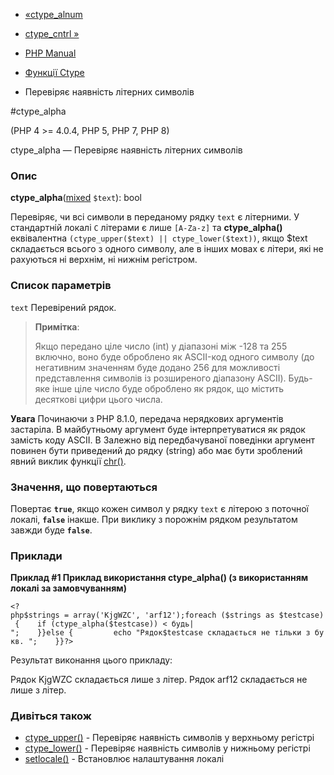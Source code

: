 - [«ctype_alnum](function.ctype-alnum.md)
- [ctype_cntrl »](function.ctype-cntrl.md)

- [PHP Manual](index.md)
- [Функції Ctype](ref.ctype.md)
- Перевіряє наявність літерних символів

#ctype_alpha

(PHP 4 \>= 4.0.4, PHP 5, PHP 7, PHP 8)

ctype_alpha — Перевіряє наявність літерних символів

### Опис

**ctype_alpha**([mixed](language.types.declarations.md#language.types.declarations.mixed)
`$text`): bool

Перевіряє, чи всі символи в переданому рядку `text` є
літерними. У стандартній локалі `C` літерами є лише `[A-Za-z]`
та **ctype_alpha()** еквівалентна
`(ctype_upper($text) || ctype_lower($text))`, якщо $text складається всього
з одного символу, але в інших мовах є літери, які не рахуються
ні верхнім, ні нижнім регістром.

### Список параметрів

`text`
Перевірений рядок.

> **Примітка**:
>
> Якщо передано ціле число (int) у діапазоні між -128 та 255
> включно, воно буде оброблено як ASCII-код одного символу (до
> негативним значенням буде додано 256 для можливості
> представлення символів із розширеного діапазону ASCII). Будь-яке інше
> ціле число буде оброблено як рядок, що містить десяткові цифри
> цього числа.

**Увага**
Починаючи з PHP 8.1.0, передача нерядкових аргументів застаріла. В майбутньому
аргумент буде інтерпретуватися як рядок замість коду ASCII. В
Залежно від передбачуваної поведінки аргумент повинен бути приведений до
рядку (string) або має бути зроблений явний виклик функції
[chr()](function.chr.md).

### Значення, що повертаються

Повертає **`true`**, якщо кожен символ у рядку `text` є
літерою з поточної локалі, **`false`** інакше. При виклику з
порожнім рядком результатом завжди буде **`false`**.

### Приклади

**Приклад #1 Приклад використання **ctype_alpha()** (з використанням
локалі за замовчуванням)**

`<?php$strings = array('KjgWZC', 'arf12');foreach ($strings as $testcase) {    if (ctype_alpha($testcase)) < будь|
";    }}else {         echo "Рядок$testcase складається не тільки з букв.
";    }}?> `

Результат виконання цього прикладу:

Рядок KjgWZC складається лише з літер.
Рядок arf12 складається не лише з літер.

### Дивіться також

- [ctype_upper()](function.ctype-upper.md) - Перевіряє наявність
символів у верхньому регістрі
- [ctype_lower()](function.ctype-lower.md) - Перевіряє наявність
символів у нижньому регістрі
- [setlocale()](function.setlocale.md) - Встановлює налаштування
локалі
